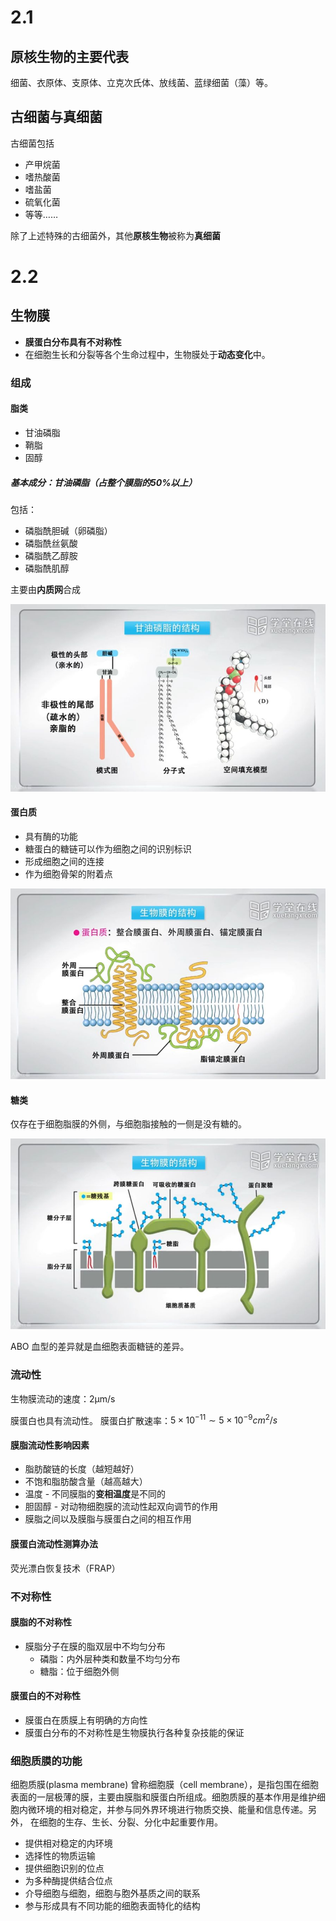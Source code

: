 # 2.1
## 原核生物的主要代表

细菌、衣原体、支原体、立克次氏体、放线菌、蓝绿细菌（藻）等。

## 古细菌与真细菌

古细菌包括

  - 产甲烷菌
  - 嗜热酸菌
  - 嗜盐菌
  - 硫氧化菌
  - 等等……

除了上述特殊的古细菌外，其他**原核生物**被称为**真细菌**

# 2.2
## 生物膜

- **膜蛋白分布具有不对称性**
- 在细胞生长和分裂等各个生命过程中，生物膜处于**动态变化**中。

### 组成
#### 脂类

- 甘油磷脂
- 鞘脂
- 固醇

##### 基本成分：甘油磷脂（占整个膜脂的50%以上）

包括：

  - 磷脂酰胆碱（卵磷脂）
  - 磷脂酰丝氨酸
  - 磷脂酰乙醇胺
  - 磷脂酰肌醇

主要由**内质网**合成

![甘油磷脂结构.png](../../../Resources/image/Biology-甘油磷脂结构.jpg)

#### 蛋白质

- 具有酶的功能
- 糖蛋白的糖链可以作为细胞之间的识别标识
- 形成细胞之间的连接
- 作为细胞骨架的附着点

![膜蛋白.png](../../../Resources/image/Biology-膜蛋白.jpg)

#### 糖类

仅存在于细胞脂膜的外侧，与细胞脂接触的一侧是没有糖的。

![糖类.png](../../../Resources/image/Biology-糖类.jpg)

ABO 血型的差异就是血细胞表面糖链的差异。

### 流动性

生物膜流动的速度：2μm/s

膜蛋白也具有流动性。
膜蛋白扩散速率：$5 \times 10^{-11} \sim 5 \times 10^{-9} cm^{2}/s$

#### 膜脂流动性影响因素

- 脂肪酸链的长度（越短越好）
- 不饱和脂肪酸含量（越高越大）
- 温度   - 不同膜脂的**变相温度**是不同的
- 胆固醇 - 对动物细胞膜的流动性起双向调节的作用
- 膜脂之间以及膜脂与膜蛋白之间的相互作用

#### 膜蛋白流动性测算办法

荧光漂白恢复技术（FRAP）

### 不对称性
#### 膜脂的不对称性

- 膜脂分子在膜的脂双层中不均匀分布
  - 磷脂：内外层种类和数量不均匀分布
  - 糖脂：位于细胞外侧

#### 膜蛋白的不对称性

- 膜蛋白在质膜上有明确的方向性
- 膜蛋白分布的不对称性是生物膜执行各种复杂技能的保证

### 细胞质膜的功能

细胞质膜(plasma membrane) 曾称细胞膜（cell membrane），是指包围在细胞表面的一层极薄的膜，主要由膜脂和膜蛋白所组成。细胞质膜的基本作用是维护细胞内微环境的相对稳定，并参与同外界环境进行物质交换、能量和信息传递。另外， 在细胞的生存、生长、分裂、分化中起重要作用。

- 提供相对稳定的内环境
- 选择性的物质运输
- 提供细胞识别的位点
- 为多种酶提供结合位点
- 介导细胞与细胞，细胞与胞外基质之间的联系
- 参与形成具有不同功能的细胞表面特化的结构
